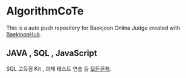 # AlgorithmCoTe
This is a auto push repository for Baekjoon Online Judge created with [BaekjoonHub](https://github.com/BaekjoonHub/BaekjoonHub).

## JAVA , SQL , JavaScript
SQL 고득점 Kit , 과제 테스트 연습 등 [모든문제](https://school.programmers.co.kr/learn/challenges).
